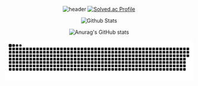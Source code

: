 <div align='center'>

![header](https://capsule-render.vercel.app/api?type=waving&color=auto&height=165&section=header&text=DongJun%20Kim&fontSize=80&fontAlign=60)
[![Solved.ac Profile](http://mazassumnida.wtf/api/v2/generate_badge?boj=rlaehdwns99)](https://solved.ac/rlaehdwns99/)
  
![Github Stats](https://github-readme-streak-stats.herokuapp.com/?user=Kim-Dong-Jun99&theme=radical&hide_border=true&fire=red&sideNums=red)

![Anurag's GitHub stats](https://github-readme-stats.vercel.app/api?username=kim-dong-jun99&show_icons=true&theme=apprentice&count_private=true)
</div>

<a href=#><img src="contributions.svg"></a>

